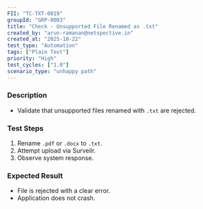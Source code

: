 ```yaml
---
FII: "TC-TXT-0019"
groupId: "GRP-0003"
title: "Check - Unsupported File Renamed as .txt"
created_by: "arun-ramanan@netspective.in"
created_at: "2025-10-22"
test_type: "Automation"
tags: ["Plain Text"]
priority: "High"
test_cycles: ["1.0"]
scenario_type: "unhappy path"
---
```

### Description
- Validate that unsupported files renamed with `.txt` are rejected.

### Test Steps
1. Rename `.pdf` or `.docx` to `.txt`.  
2. Attempt upload via Surveilr.  
3. Observe system response.

### Expected Result
- File is rejected with a clear error.  
- Application does not crash.
